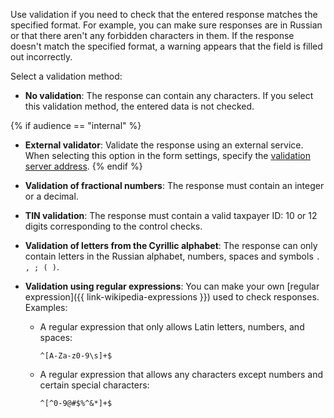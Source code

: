 Use validation if you need to check that the entered response matches the specified format. For example, you can make sure responses are in Russian or that there aren't any forbidden characters in them. If the response doesn't match the specified format, a warning appears that the field is filled out incorrectly.

Select a validation method:

* **No validation**: The response can contain any characters. If you select this validation method, the entered data is not checked.

{% if audience == "internal" %}
* **External validator**: Validate the response using an external service. When selecting this option in the form settings, specify the [validation server address](../../forms/validation.md).
{% endif %}
* **Validation of fractional numbers**: The response must contain an integer or a decimal.

* **TIN validation**: The response must contain a valid taxpayer ID: 10 or 12 digits corresponding to the control checks. 

* **Validation of letters from the Cyrillic alphabet**: The response can only contain letters in the Russian alphabet, numbers, spaces and symbols `. , ; ( )`. 

* **Validation using regular expressions**: You can make your own [regular expression]({{  link-wikipedia-expressions }}) used to check responses. Examples:
    * A regular expression that only allows Latin letters, numbers, and spaces:

        ```
        ^[A-Za-z0-9\s]+$
        ```
    * A regular expression that allows any characters except numbers and certain special characters:

        ```
        ^[^0-9@#$%^&*]+$
        ```
